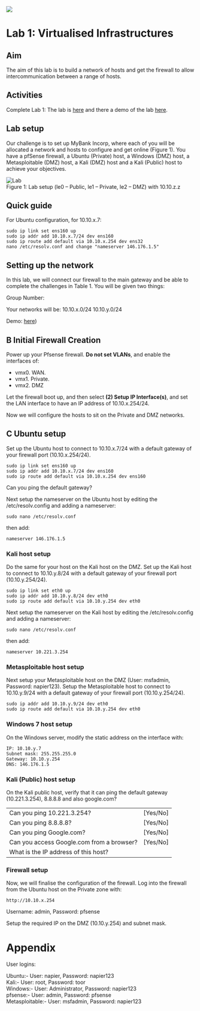 <img src="https://github.com/billbuchanan/csn09112/blob/master/zadditional/top_csn09112.png"/>

# Lab 1: Virtualised Infrastructures

## Aim
The aim of this lab is to build a network of hosts and get the firewall to allow intercommunication between a range of hosts.

## Activities

Complete Lab 1: The lab is [here](https://github.com/billbuchanan/csn09112/blob/master/week04_ciphers/labs/csn09112_lab03.pdf) and there a demo of the lab [here](https://www.youtube.com/watch?v=qIA3LnKTI6k).</p>



## Lab setup
Our challenge is to set up MyBank Incorp, where each of you will be allocated a network and hosts to configure and get online (Figure 1). You have a pfSense firewall, a Ubuntu (Private) host, a Windows (DMZ) host, a Metasploitable (DMZ) host, a Kali (DMZ) host and a Kali (Public) host to achieve your objectives. 


![Lab](https://github.com/billbuchanan/csn09112/blob/master/week04_ciphers/labs/pfsense1.png)  
Figure 1: Lab setup (le0 – Public, le1 – Private, le2 – DMZ)  with 10.10.z.z

## Quick guide</h2>
For Ubuntu configuration, for 10.10.x.7:

```
sudo ip link set ens160 up
sudo ip addr add 10.10.x.7/24 dev ens160
sudo ip route add default via 10.10.x.254 dev ens32
nano /etc/resolv.conf and change "nameserver 146.176.1.5"
```



## Setting up the network
In this lab, we will connect our firewall to the main gateway and be able to complete the challenges in Table 1. You will be given two things:

Group Number:

Your networks will be: 10.10.x.0/24  10.10.y.0/24  

Demo: [here](https://www.youtube.com/watch?v=qIA3LnKTI6k))


## B Initial Firewall Creation
Power up your Pfsense firewall. **Do not set VLANs**, and enable the interfaces of:

* vmx0. WAN.
* vmx1. Private.
* vmx2. DMZ

Let the firewall boot up, and then select **(2) Setup IP Interface(s)**, and set the LAN interface to have an IP address of 10.10.x.254/24. 

Now we will configure the hosts to sit on the Private and DMZ networks.

## C Ubuntu setup
Set up the Ubuntu host to connect to 10.10.x.7/24 with a default gateway of your firewall port (10.10.x.254/24).

```
sudo ip link set ens160 up
sudo ip addr add 10.10.x.7/24 dev ens160
sudo ip route add default via 10.10.x.254 dev ens160
```
Can you ping the default gateway?

Next setup the nameserver on the Ubuntu host by editing the /etc/resolv.config and adding a nameserver:

```
sudo nano /etc/resolv.conf
```
then add:
```
nameserver 146.176.1.5
```

### Kali host setup
Do the same for your host on the Kali host on the DMZ. Set up the Kali host to connect to 10.10.y.8/24 with a default gateway of your firewall port (10.10.y.254/24).

```
sudo ip link set eth0 up
sudo ip addr add 10.10.y.8/24 dev eth0
sudo ip route add default via 10.10.y.254 dev eth0
```

Next setup the nameserver on the Kali host by editing the /etc/resolv.config and adding a nameserver:
```
sudo nano /etc/resolv.conf
```
then add:
```
nameserver 10.221.3.254
```
### Metasploitable host setup
Next setup your Metasploitable host on the DMZ (User: msfadmin, Password: napier123). Setup the Metasploitable host to connect to 10.10.y.9/24 with a default gateway of your firewall port (10.10.y.254/24).
```
sudo ip addr add 10.10.y.9/24 dev eth0
sudo ip route add default via 10.10.y.254 dev eth0
```

### Windows 7 host setup
On the Windows server, modify the static address on the interface with:

```
IP: 10.10.y.7
Subnet mask: 255.255.255.0
Gateway: 10.10.y.254
DNS: 146.176.1.5
```


### Kali (Public) host setup
On the Kali public host, verify that it can ping the default gateway (10.221.3.254), 8.8.8.8 and also google.com? 

| | |
|-|-|
| Can you ping 10.221.3.254? | [Yes/No] |
| Can you ping 8.8.8.8? | [Yes/No] | 
| Can you ping Google.com? |  [Yes/No] | 
| Can you access Google.com from a browser? | [Yes/No] |
| What is the IP address of this host? |   | 


### Firewall setup
Now, we will finalise the configuration of the firewall. Log into the firewall from the Ubuntu host on the Private zone with:

```
http://10.10.x.254
```

Username: admin, Password: pfsense

Setup the required IP on the DMZ (10.10.y.254) and subnet mask.




# Appendix
User logins: 

Ubuntu:- User: napier, Password: napier123  
Kali:-  User: root, Password: toor  
Windows:-		User: Administrator, Password: napier123  
pfsense:- User: admin, Password: pfsense  
Metasploitable:- User: msfadmin, Password: napier123  


